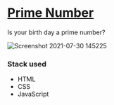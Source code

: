 # [Prime Number](https://brave-fermat-03180c.netlify.app/)

 Is your birth day a prime number?
 
 ![Screenshot 2021-07-30 145225](https://user-images.githubusercontent.com/84632214/127633258-993d7233-fc9d-4298-a6b5-7ead38501ab7.png)
 
 
### Stack used

 - HTML
 - CSS
 - JavaScript

